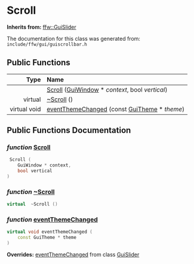 Scroll
===================================


**Inherits from:** [ffw::GuiSlider](ffw_GuiSlider.html)

The documentation for this class was generated from: `include/ffw/gui/guiscrollbar.h`



## Public Functions

| Type | Name |
| -------: | :------- |
|   | [Scroll](#42b65b73) ([GuiWindow](ffw_GuiWindow.html) * _context_, bool _vertical_)  |
|  virtual  | [~Scroll](#1bd04139) ()  |
|  virtual void | [eventThemeChanged](#c15de817) (const [GuiTheme](ffw_GuiTheme.html) * _theme_)  |


## Public Functions Documentation

### _function_ <a id="42b65b73" href="#42b65b73">Scroll</a>

```cpp
 Scroll (
    GuiWindow * context,
    bool vertical
) 
```



### _function_ <a id="1bd04139" href="#1bd04139">~Scroll</a>

```cpp
virtual  ~Scroll () 
```



### _function_ <a id="c15de817" href="#c15de817">eventThemeChanged</a>

```cpp
virtual void eventThemeChanged (
    const GuiTheme * theme
) 
```



**Overrides:** [eventThemeChanged](/doxygen/ffw_GuiSlider.md#eefa90aa) from class [GuiSlider](/doxygen/ffw_GuiSlider.md)



